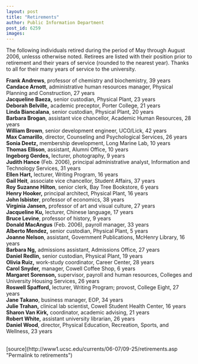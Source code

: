 ```yaml
---
layout: post
title: "Retirements"
author: Public Information Department
post_id: 6259
images:
---
```


<a name="content" id="content"></a>
<p>
  The following individuals retired during the period of May through August 2006, unlesss otherwise noted. Retirees are listed with their position prior to retirement and their years of service (rounded to the nearest year). Thanks to all for their many years of service to the university.
</p>
<p>
  <b>Frank Andrews</b>, professor of chemistry and biochemistry, 39 years<br>
  <b>Candace Arnott</b>, administrative human resources manager, Physical Planning and Construction, 27 years<br>
  <b>Jacqueline Baeza,</b> senior custodian, Physical Plant, 23 years<br>
  <b>Deborah Belville,</b> academic preceptor, Porter College, 21 years<br>
  <b>Linda Biancalana</b>, senior custodian, Physical Plant, 20 years<br>
  <b>Barbara Brogan</b>, assistant vice chancellor, Academic Human Resources, 28 years<br>
  <b>William Brown</b>, senior development engineer, UCO/Lick, 42 years<br>
  <b>Max Camarillo</b>, director, Counseling and Psychological Services, 26 years<br>
  <b>Sonia Deetz,</b> membership development, Long Marine Lab, 10 years<br>
  <b>Thomas Ellison</b>, assistant, Alumni Office, 10 years<br>
  <b>Ingeborg Gerdes,</b> lecturer, photography, 9 years<br>
  <b>Judith Hance</b> (Feb. 2006), principal administrative analyst, Information and Technology Services, 31 years<br>
  <b>Ellen Hart,</b> lecturer, Writing Program, 16 years<br>
  <b>Gail Heit</b>, associate vice chancellor, Student Affairs, 37 years<br>
  <b>Roy Suzanne Hilton</b>, senior clerk, Bay Tree Bookstore, 6 years<br>
  <b>Henry Hooker,</b> principal architect, Physical Plant, 16 years<br>
  <b>John Isbister</b>, professor of economics, 38 years<br>
  <b>Virginia Jansen,</b> professor of art and visual culture, 27 years<br>
  <b>Jacqueline Ku,</b> lecturer, Chinese language, 17 years<br>
  <b>Bruce Levine</b>, professor of history, 9 years<br>
  <b>Donald MacAngus</b> (Feb. 2006), payroll manager, 33 years<br>
  <b>Alberto Mendez,</b> senior custodian, Physical Plant, 5 years<br>
  <b>Joanne Nelson</b>, assistant, Government Publications, McHenry Library, 16 years<br>
  <b>Barbara Ng,</b> admissions assistant, Admissions Office, 27 years<br>
  <b>Daniel Redlin,</b> senior custodian, Physical Plant, 19 years<br>
  <b>Olivia Ruiz,</b> work-study coordinator, Career Center, 28 years<br>
  <b>Carol Snyder,</b> manager, Cowell Coffee Shop, 6 years<br>
  <b>Margaret Sorenson,</b> supervisor, payroll and human resources, Colleges and University Housing Services, 26 years<br>
  <b>Roswell Spafford,</b> lecturer, Writing Program; provost, College Eight, 27 years<br>
  <b>Jane Takano</b>, business manager, EOP, 34 years<br>
  <b>Julie Trahan,</b> clinical lab scientist, Cowell Student Health Center, 16 years<br>
  <b>Sharon Van Kirk,</b> coordinator, academic advising, 21 years<br>
  <b>Robert White,</b> assistant university librarian, 26 years<br>
  <b>Daniel Wood</b>, director, Physical Education, Recreation, Sports, and Wellness, 23 years<br>
  <br>
</p>
[source](http://www1.ucsc.edu/currents/06-07/09-25/retirements.asp "Permalink to retirements")
